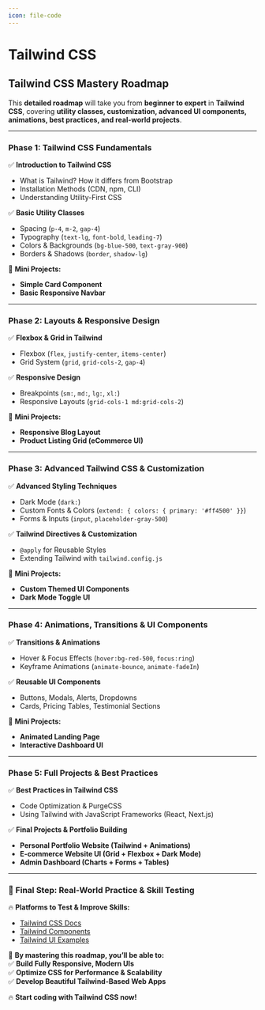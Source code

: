 ```yaml
---
icon: file-code
---
```


# Tailwind CSS

## **Tailwind CSS Mastery Roadmap**

This **detailed roadmap** will take you from **beginner to expert** in **Tailwind CSS**, covering **utility classes, customization, advanced UI components, animations, best practices, and real-world projects**.

***

### **Phase 1: Tailwind CSS Fundamentals**

✅ **Introduction to Tailwind CSS**

* What is Tailwind? How it differs from Bootstrap
* Installation Methods (CDN, npm, CLI)
* Understanding Utility-First CSS

✅ **Basic Utility Classes**

* Spacing (`p-4`, `m-2`, `gap-4`)
* Typography (`text-lg`, `font-bold`, `leading-7`)
* Colors & Backgrounds (`bg-blue-500`, `text-gray-900`)
* Borders & Shadows (`border`, `shadow-lg`)

📌 **Mini Projects:**

* **Simple Card Component**
* **Basic Responsive Navbar**

***

### **Phase 2: Layouts & Responsive Design**

✅ **Flexbox & Grid in Tailwind**

* Flexbox (`flex`, `justify-center`, `items-center`)
* Grid System (`grid`, `grid-cols-2`, `gap-4`)

✅ **Responsive Design**

* Breakpoints (`sm:`, `md:`, `lg:`, `xl:`)
* Responsive Layouts (`grid-cols-1 md:grid-cols-2`)

📌 **Mini Projects:**

* **Responsive Blog Layout**
* **Product Listing Grid (eCommerce UI)**

***

### **Phase 3: Advanced Tailwind CSS & Customization**

✅ **Advanced Styling Techniques**

* Dark Mode (`dark:`)
* Custom Fonts & Colors (`extend: { colors: { primary: '#ff4500' }}`)
* Forms & Inputs (`input`, `placeholder-gray-500`)

✅ **Tailwind Directives & Customization**

* `@apply` for Reusable Styles
* Extending Tailwind with `tailwind.config.js`

📌 **Mini Projects:**

* **Custom Themed UI Components**
* **Dark Mode Toggle UI**

***

### **Phase 4: Animations, Transitions & UI Components**

✅ **Transitions & Animations**

* Hover & Focus Effects (`hover:bg-red-500`, `focus:ring`)
* Keyframe Animations (`animate-bounce`, `animate-fadeIn`)

✅ **Reusable UI Components**

* Buttons, Modals, Alerts, Dropdowns
* Cards, Pricing Tables, Testimonial Sections

📌 **Mini Projects:**

* **Animated Landing Page**
* **Interactive Dashboard UI**

***

### **Phase 5: Full Projects & Best Practices**

✅ **Best Practices in Tailwind CSS**

* Code Optimization & PurgeCSS
* Using Tailwind with JavaScript Frameworks (React, Next.js)

✅ **Final Projects & Portfolio Building**

* **Personal Portfolio Website (Tailwind + Animations)**
* **E-commerce Website UI (Grid + Flexbox + Dark Mode)**
* **Admin Dashboard (Charts + Forms + Tables)**

***

### **🎯 Final Step: Real-World Practice & Skill Testing**

🔥 **Platforms to Test & Improve Skills:**

* [Tailwind CSS Docs](https://tailwindcss.com/docs/)
* [Tailwind Components](https://tailwindcomponents.com/)
* [Tailwind UI Examples](https://tailwindui.com/)

🚀 **By mastering this roadmap, you’ll be able to:**\
✅ **Build Fully Responsive, Modern UIs**\
✅ **Optimize CSS for Performance & Scalability**\
✅ **Develop Beautiful Tailwind-Based Web Apps**

🔥 **Start coding with Tailwind CSS now!**
